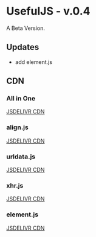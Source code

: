 # UsefulJS - v.0.4
A Beta Version.
## Updates
+ add element.js

## CDN
### All in One
[JSDELIVR CDN](https://cdn.jsdelivr.net/combine/gh/Merret/UsefulJS@0.4/js/align.min.js,gh/Merret/UsefulJS@0.4/js/urldata.min.js,gh/Merret/UsefulJS@0.4/js/xhr.min.js)
### align.js
[JSDELIVR CDN](https://cdn.jsdelivr.net/gh/Merret/UsefulJS@0.4/js/align.min.js)
### urldata.js
[JSDELIVR CDN](https://cdn.jsdelivr.net/gh/Merret/UsefulJS@0.4/js/urldata.min.js)
### xhr.js
[JSDELIVR CDN](https://cdn.jsdelivr.net/gh/Merret/UsefulJS@0.4/js/xhr.min.js)
### element.js
[JSDELIVR CDN](https://cdn.jsdelivr.net/gh/Merret/UsefulJS@0.4/js/element.min.js)
